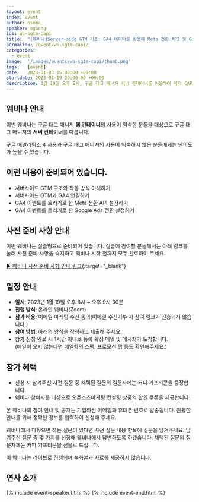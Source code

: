 ```yaml
---
layout: event
index: event
author: osoma
speaker: ogaeng
ids: wb-sgtm-capi
title:  "[웨비나]Server-side GTM 기초: GA4 데이터를 활용해 Meta 전환 API 및 Google Ads 전환 설정하기"
permalink: /event/wb-sgtm-capi/
categories:
  - event
image:  '/images/events/wb-sgtm-capi/thumb.png'
tags:   [event]
date:   2023-01-03 16:00:00 +09:00
startdate: 2023-01-19 20:00:00 +09:00
description: 1월 19일 오후 8시, 구글 태그 매니저 서버 컨테이너를 이용하여 메타 CAPI와 구글 애즈 전환 설정 실습을 진행합니다.
---
```


## 웨비나 안내

이번 웨비나는 구글 태그 매니저 **웹 컨테이너**의 사용이 익숙한 분들을 대상으로 구글 태그 매니저의 **서버 컨테이너**를 다룹니다.

구글 애널리틱스 4 사용과 구글 태그 매니저의 사용이 익숙하지 않은 분들에게는 난이도가 높을 수 있습니다.

## 이런 내용이 준비되어 있습니다.

- 서버사이드 GTM 구조와 작동 방식 이해하기
- 서버사이드 GTM과 GA4 연결하기
- GA4 이벤트를 트리거로 한 Meta 전환 API 설정하기
- GA4 이벤트를 트리거로 한 Google Ads 전환 설정하기

## 사전 준비 사항 안내

이번 웨비나는 실습형으로 준비되어 있습니다. 실습에 참여할 분들께서는 아래 링크를 눌러 사전 준비 사항을 숙지하고 웨비나 시작 전까지 모두 완료하여 주세요.

[▶ 웨비나 사전 준비 사항 안내 링크](https://oso.ma/XF9mz){:target="_blank"}

## 일정 안내

- **일시**: 2023년 1월 19일 오후 8시 ~ 오후 9시 30분
- **진행 방식**: 온라인 웨비나(Zoom)
- **참가 비용**: 이메일 마케팅 수신 동의(이메일 수신거부 시 참여 링크가 전송되지 않습니다.)
- **참여 방법**: 아래의 양식을 작성하고 제출해 주세요.
- 참가 신청 완료 시 1시간 이내로 등록 확정 메일 및 메시지가 도착합니다.<br>(메일이 오지 않는다면 메일함의 스팸, 프로모션 탭 등도 확인해주세요.)

## 참가 혜택

- 신청 시 남겨주신 사전 질문 중 채택된 질문의 질문자께는 커피 기프티콘을 증정합니다.
- 웨비나 참여자를 대상으로 오픈소스마케팅 컨설팅 상품의 할인 쿠폰을 제공합니다.

본 웨비나의 참여 안내 및 공지는 기입하신 이메일과 휴대폰 번호로 발송됩니다. 원활한 안내를 위해 정확한 정보를 입력하여 신청해 주세요.

웨비나에서 다뤘으면 하는 질문이 있다면 사전 질문 내용 항목에 질문을 남겨주세요. 남겨주신 질문 중 몇 가지를 선정해 웨비나에서 답변하도록 하겠습니다. 채택된 질문의 질문자께는 커피 기프티콘을 선물로 드립니다.

이 웨비나는 라이브로 진행되며 녹화본과 자료를 제공하지 않습니다.

## 연사 소개

{% include event-speaker.html %}
{% include event-end.html %}
